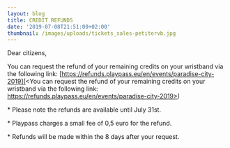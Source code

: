 ```yaml
---
layout: blog
title: CREDIT REFUNDS
date: '2019-07-08T21:51:00+02:00'
thumbnail: /images/uploads/tickets_sales-petitervb.jpg
---
```

Dear citizens, 

You can request the refund of your remaining credits on your wristband via the following link: [https://refunds.playpass.eu/en/events/paradise-city-2019](<You can request the refund of your remaining credits on your wristband via the following link: https://refunds.playpass.eu/en/events/paradise-city-2019>)

\* Please note the refunds are available until July 31st.

\* Playpass charges a small fee of 0,5 euro for the refund.

\* Refunds will be made within the 8 days after your request.
